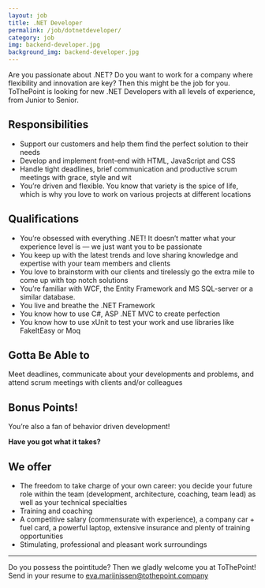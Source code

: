 ```yaml
---
layout: job
title: .NET Developer
permalink: /job/dotnetdeveloper/
category: job
img: backend-developer.jpg
background_img: backend-developer.jpg
---
```


Are you passionate about .NET? Do you want to work for a company where flexibility and innovation are key? Then this might be the job for you. ToThePoint is looking for new .NET Developers with all levels of experience, from Junior to Senior. 

## Responsibilities

*	Support our customers and help them find the perfect solution to their needs
*	Develop and implement front-end with HTML, JavaScript and CSS 
*	Handle tight deadlines, brief communication and productive scrum meetings with grace, style and wit
*	You’re driven and flexible. You know that variety is the spice of life, which is why you love to work on various projects at different locations

## Qualifications

*	You’re obsessed with everything .NET! It doesn’t matter what your experience level is — we just want you to be passionate  
*	You keep up with the latest trends and love sharing knowledge and expertise with your team members and clients
*	You love to brainstorm with our clients and tirelessly go the extra mile to come up with top notch solutions
*	You’re familiar with WCF, the Entity Framework and MS SQL-server or a similar database.
*	You live and breathe the .NET Framework 
*	You know how to use C#, ASP .NET MVC to create perfection 
*	You know how to use xUnit to test your work and use libraries like FakeItEasy or Moq 

## Gotta Be Able to

Meet deadlines, communicate about your developments and problems, and attend scrum meetings with clients and/or colleagues

## Bonus Points! 
You’re also a fan of behavior driven development!

__Have you got what it takes?__

## We offer
*	The freedom to take charge of your own career: you decide your future role within the team (development, architecture, coaching, team lead) as well as your technical specialties
*	Training and coaching
*	A competitive salary (commensurate with experience), a company car + fuel card, a powerful laptop, extensive insurance and plenty of training opportunities
*	Stimulating, professional and pleasant work surroundings

<hr>

Do you possess the pointitude? Then we gladly welcome you at ToThePoint!  
Send in your resume to [eva.marijnissen@tothepoint.company](mailto:eva.marijnissen@tothepoint.company)

